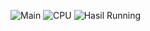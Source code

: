 ![Main](https://github.com/MatthewAldhinoSirait/Tugas_Teori_PBO_2/assets/148308997/0c9ac946-3e76-486e-985a-ce6710419063)
![CPU](https://github.com/MatthewAldhinoSirait/Tugas_Teori_PBO_2/assets/148308997/f08eee19-089d-453b-b39d-ec182b625a13)
![Hasil Running](https://github.com/MatthewAldhinoSirait/Tugas_Teori_PBO_2/assets/148308997/b33e5c68-7ab8-445b-8436-9ebebc1017a4)
